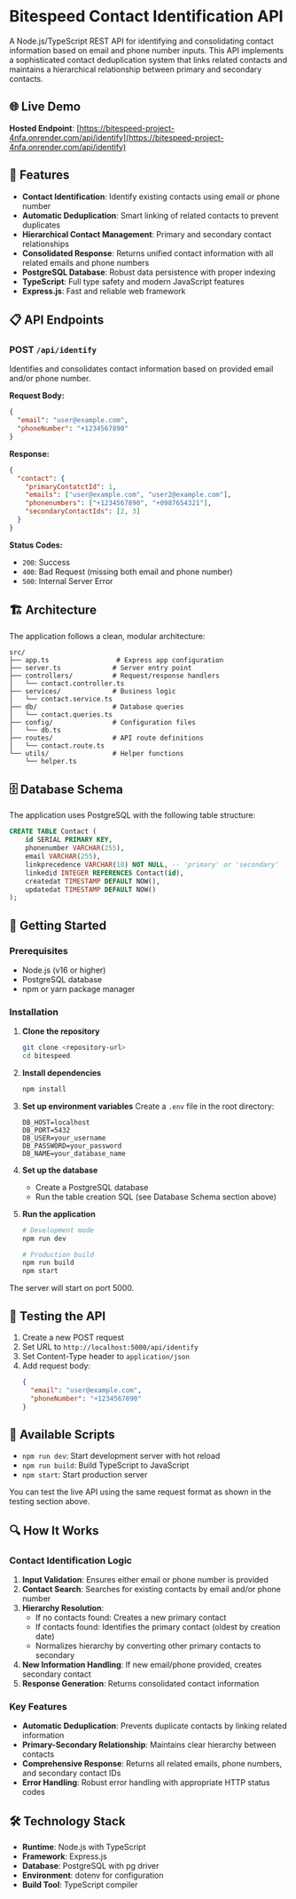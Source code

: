 # Bitespeed Contact Identification API

A Node.js/TypeScript REST API for identifying and consolidating contact information based on email and phone number inputs. This API implements a sophisticated contact deduplication system that links related contacts and maintains a hierarchical relationship between primary and secondary contacts.
## 🌐 Live Demo

**Hosted Endpoint**: [https://bitespeed-project-4nfa.onrender.com/api/identify](https://bitespeed-project-4nfa.onrender.com/api/identify)


## 🚀 Features

- **Contact Identification**: Identify existing contacts using email or phone number
- **Automatic Deduplication**: Smart linking of related contacts to prevent duplicates
- **Hierarchical Contact Management**: Primary and secondary contact relationships
- **Consolidated Response**: Returns unified contact information with all related emails and phone numbers
- **PostgreSQL Database**: Robust data persistence with proper indexing
- **TypeScript**: Full type safety and modern JavaScript features
- **Express.js**: Fast and reliable web framework

## 📋 API Endpoints

### POST `/api/identify`

Identifies and consolidates contact information based on provided email and/or phone number.

**Request Body:**
```json
{
  "email": "user@example.com",
  "phoneNumber": "+1234567890"
}
```

**Response:**
```json
{
  "contact": {
    "primaryContatctId": 1,
    "emails": ["user@example.com", "user2@example.com"],
    "phonenumbers": ["+1234567890", "+0987654321"],
    "secondaryContactIds": [2, 3]
  }
}
```

**Status Codes:**
- `200`: Success
- `400`: Bad Request (missing both email and phone number)
- `500`: Internal Server Error

## 🏗️ Architecture

The application follows a clean, modular architecture:

```
src/
├── app.ts                 # Express app configuration
├── server.ts             # Server entry point
├── controllers/          # Request/response handlers
│   └── contact.controller.ts
├── services/             # Business logic
│   └── contact.service.ts
├── db/                   # Database queries
│   └── contact.queries.ts
├── config/               # Configuration files
│   └── db.ts
├── routes/               # API route definitions
│   └── contact.route.ts
└── utils/                # Helper functions
    └── helper.ts
```

## 🗄️ Database Schema

The application uses PostgreSQL with the following table structure:

```sql
CREATE TABLE Contact (
    id SERIAL PRIMARY KEY,
    phonenumber VARCHAR(255),
    email VARCHAR(255),
    linkprecedence VARCHAR(10) NOT NULL, -- 'primary' or 'secondary'
    linkedid INTEGER REFERENCES Contact(id),
    createdat TIMESTAMP DEFAULT NOW(),
    updatedat TIMESTAMP DEFAULT NOW()
);
```

## 🚀 Getting Started

### Prerequisites

- Node.js (v16 or higher)
- PostgreSQL database
- npm or yarn package manager

### Installation

1. **Clone the repository**
   ```bash
   git clone <repository-url>
   cd bitespeed
   ```

2. **Install dependencies**
   ```bash
   npm install
   ```

3. **Set up environment variables**
   Create a `.env` file in the root directory:
   ```env
   DB_HOST=localhost
   DB_PORT=5432
   DB_USER=your_username
   DB_PASSWORD=your_password
   DB_NAME=your_database_name
   ```

4. **Set up the database**
   - Create a PostgreSQL database
   - Run the table creation SQL (see Database Schema section above)

5. **Run the application**
   ```bash
   # Development mode
   npm run dev

   # Production build
   npm run build
   npm start
   ```

The server will start on port 5000.

## 🧪 Testing the API

1. Create a new POST request
2. Set URL to `http://localhost:5000/api/identify`
3. Set Content-Type header to `application/json`
4. Add request body:
   ```json
   {
     "email": "user@example.com",
     "phoneNumber": "+1234567890"
   }
   ```

## 🔧 Available Scripts

- `npm run dev`: Start development server with hot reload
- `npm run build`: Build TypeScript to JavaScript
- `npm start`: Start production server

You can test the live API using the same request format as shown in the testing section above.

## 🔍 How It Works

### Contact Identification Logic

1. **Input Validation**: Ensures either email or phone number is provided
2. **Contact Search**: Searches for existing contacts by email and/or phone number
3. **Hierarchy Resolution**:
   - If no contacts found: Creates a new primary contact
   - If contacts found: Identifies the primary contact (oldest by creation date)
   - Normalizes hierarchy by converting other primary contacts to secondary
4. **New Information Handling**: If new email/phone provided, creates secondary contact
5. **Response Generation**: Returns consolidated contact information

### Key Features

- **Automatic Deduplication**: Prevents duplicate contacts by linking related information
- **Primary-Secondary Relationship**: Maintains clear hierarchy between contacts
- **Comprehensive Response**: Returns all related emails, phone numbers, and secondary contact IDs
- **Error Handling**: Robust error handling with appropriate HTTP status codes

## 🛠️ Technology Stack

- **Runtime**: Node.js with TypeScript
- **Framework**: Express.js
- **Database**: PostgreSQL with pg driver
- **Environment**: dotenv for configuration
- **Build Tool**: TypeScript compiler
